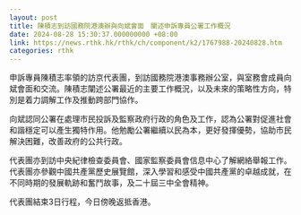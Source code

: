 ```yaml
---
layout: post
title: 陳積志到訪國務院港澳辦與向斌會面　闡述申訴專員公署工作概況
date: 2024-08-28 15:30:37.000000000 +08:00
link: https://news.rthk.hk/rthk/ch/component/k2/1767988-20240828.htm
categories: rthk
---
```


申訴專員陳積志率領的訪京代表團，到訪國務院港澳事務辦公室，與室務會成員向斌會面和交流。陳積志闡述公署最近的主要工作概況，以及未來的策略性方向，特別是着力調解工作及推動跨部門協作。

向斌認同公署在處理市民投訴及監察政府行政的角色及工作，認為公署對促進社會和諧穩定可以產生獨特作用。他勉勵公署繼續以民為本，更好發揮優勢，協助市民解決困難，改善政府的公共行政。

代表團亦到訪中央紀律檢查委員會、國家監察委員會信息中心了解網絡舉報工作。代表團亦參觀中國共產黨歷史展覽館，深入學習和感受中國共產黨的卓越成就，在不同時期的發展軌跡和奮鬥故事，及二十屆三中全會精神。

代表團結束3日行程，今日傍晚返抵香港。
